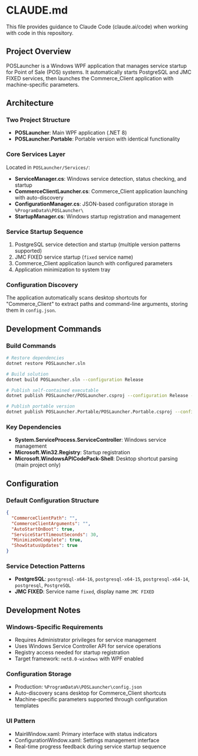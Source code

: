 # CLAUDE.md

This file provides guidance to Claude Code (claude.ai/code) when working with code in this repository.

## Project Overview

POSLauncher is a Windows WPF application that manages service startup for Point of Sale (POS) systems. It automatically starts PostgreSQL and JMC FIXED services, then launches the Commerce_Client application with machine-specific parameters.

## Architecture

### Two Project Structure
- **POSLauncher**: Main WPF application (.NET 8)  
- **POSLauncher.Portable**: Portable version with identical functionality

### Core Services Layer
Located in `POSLauncher/Services/`:
- **ServiceManager.cs**: Windows service detection, status checking, and startup
- **CommerceClientLauncher.cs**: Commerce_Client application launching with auto-discovery
- **ConfigurationManager.cs**: JSON-based configuration storage in `%ProgramData%\POSLauncher\`
- **StartupManager.cs**: Windows startup registration and management

### Service Startup Sequence
1. PostgreSQL service detection and startup (multiple version patterns supported)
2. JMC FIXED service startup (`fixed` service name)
3. Commerce_Client application launch with configured parameters
4. Application minimization to system tray

### Configuration Discovery
The application automatically scans desktop shortcuts for "Commerce_Client" to extract paths and command-line arguments, storing them in `config.json`.

## Development Commands

### Build Commands
```bash
# Restore dependencies
dotnet restore POSLauncher.sln

# Build solution
dotnet build POSLauncher.sln --configuration Release

# Publish self-contained executable
dotnet publish POSLauncher/POSLauncher.csproj --configuration Release --self-contained true --runtime win-x64

# Publish portable version  
dotnet publish POSLauncher.Portable/POSLauncher.Portable.csproj --configuration Release --self-contained true --runtime win-x64
```

### Key Dependencies
- **System.ServiceProcess.ServiceController**: Windows service management
- **Microsoft.Win32.Registry**: Startup registration
- **Microsoft.WindowsAPICodePack-Shell**: Desktop shortcut parsing (main project only)

## Configuration

### Default Configuration Structure
```json
{
  "CommerceClientPath": "",
  "CommerceClientArguments": "",
  "AutoStartOnBoot": true,
  "ServiceStartTimeoutSeconds": 30,
  "MinimizeOnComplete": true,
  "ShowStatusUpdates": true
}
```

### Service Detection Patterns
- **PostgreSQL**: `postgresql-x64-16`, `postgresql-x64-15`, `postgresql-x64-14`, `postgresql`, `PostgreSQL`
- **JMC FIXED**: Service name `fixed`, display name `JMC FIXED`

## Development Notes

### Windows-Specific Requirements
- Requires Administrator privileges for service management
- Uses Windows Service Controller API for service operations
- Registry access needed for startup registration
- Target framework: `net8.0-windows` with WPF enabled

### Configuration Storage
- Production: `%ProgramData%\POSLauncher\config.json`
- Auto-discovery scans desktop for Commerce_Client shortcuts
- Machine-specific parameters supported through configuration templates

### UI Pattern
- MainWindow.xaml: Primary interface with status indicators
- ConfigurationWindow.xaml: Settings management interface
- Real-time progress feedback during service startup sequence